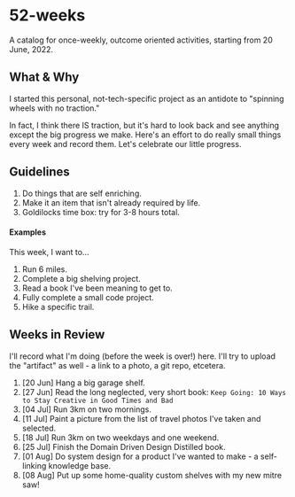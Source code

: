 # 52-weeks
A catalog for once-weekly, outcome oriented activities, starting from 20 June, 2022.

## What & Why

I started this personal, not-tech-specific project as an antidote to "spinning wheels with no traction."

In fact, I think there IS traction, but it's hard to look back and see anything except the big progress we make. Here's an effort to do really small things every week and record them.
Let's celebrate our little progress. 

## Guidelines

1. Do things that are self enriching.
2. Make it an item that isn't already required by life.
3. Goldilocks time box: try for 3-8 hours total.

#### Examples

This week, I want to...

1. Run 6 miles.
2. Complete a big shelving project.
3. Read a book I've been meaning to get to.
4. Fully complete a small code project.
5. Hike a specific trail.

## Weeks in Review

I'll record what I'm doing (before the week is over!) here. I'll try to upload the "artifact" as well - a link to a photo, a git repo, etcetera.

1. [20 Jun] Hang a big garage shelf.
2. [27 Jun] Read the long neglected, very short book: `Keep Going: 10 Ways to Stay Creative in Good Times and Bad`
3. [04 Jul] Run 3km on two mornings. 
4. [11 Jul] Paint a picture from the list of travel photos I've taken and selected.
5. [18 Jul] Run 3km on two weekdays and one weekend.
6. [25 Jul] Finish the Domain Driven Design Distilled book.
7. [01 Aug] Do system design for a product I've wanted to make - a self-linking knowledge base.
8. [08 Aug] Put up some home-quality custom shelves with my new mitre saw!
